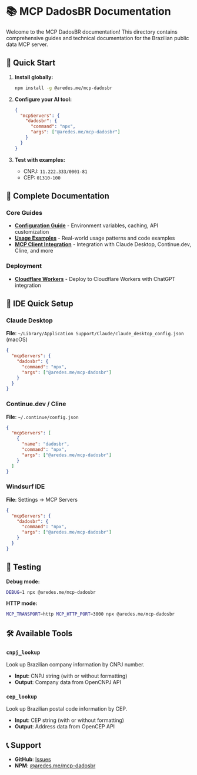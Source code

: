 # 📚 MCP DadosBR Documentation

Welcome to the MCP DadosBR documentation! This directory contains comprehensive guides and technical documentation for the Brazilian public data MCP server.

## 🚀 Quick Start

1. **Install globally:**
   ```bash
   npm install -g @aredes.me/mcp-dadosbr
   ```

2. **Configure your AI tool:**
   ```json
   {
     "mcpServers": {
       "dadosbr": {
         "command": "npx",
         "args": ["@aredes.me/mcp-dadosbr"]
       }
     }
   }
   ```

3. **Test with examples:**
   - CNPJ: `11.222.333/0001-81`
   - CEP: `01310-100`

## 📖 Complete Documentation

### **Core Guides**
- **[Configuration Guide](CONFIGURATION.md)** - Environment variables, caching, API customization
- **[Usage Examples](USAGE_EXAMPLES.md)** - Real-world usage patterns and code examples
- **[MCP Client Integration](MCP_CLIENT_INTEGRATION.md)** - Integration with Claude Desktop, Continue.dev, Cline, and more

### **Deployment**
- **[Cloudflare Workers](CLOUDFLARE_DEPLOYMENT.md)** - Deploy to Cloudflare Workers with ChatGPT integration

## 🔧 IDE Quick Setup

### **Claude Desktop**
**File**: `~/Library/Application Support/Claude/claude_desktop_config.json` (macOS)
```json
{
  "mcpServers": {
    "dadosbr": {
      "command": "npx",
      "args": ["@aredes.me/mcp-dadosbr"]
    }
  }
}
```

### **Continue.dev / Cline**
**File**: `~/.continue/config.json`
```json
{
  "mcpServers": [
    {
      "name": "dadosbr",
      "command": "npx",
      "args": ["@aredes.me/mcp-dadosbr"]
    }
  ]
}
```

### **Windsurf IDE**
**File**: Settings → MCP Servers
```json
{
  "mcpServers": {
    "dadosbr": {
      "command": "npx",
      "args": ["@aredes.me/mcp-dadosbr"]
    }
  }
}
```

## 🧪 Testing

**Debug mode:**
```bash
DEBUG=1 npx @aredes.me/mcp-dadosbr
```

**HTTP mode:**
```bash
MCP_TRANSPORT=http MCP_HTTP_PORT=3000 npx @aredes.me/mcp-dadosbr
```

## 🛠️ Available Tools

### `cnpj_lookup`
Look up Brazilian company information by CNPJ number.
- **Input**: CNPJ string (with or without formatting)
- **Output**: Company data from OpenCNPJ API

### `cep_lookup`
Look up Brazilian postal code information by CEP.
- **Input**: CEP string (with or without formatting)
- **Output**: Address data from OpenCEP API

## 📞 Support

- **GitHub**: [Issues](https://github.com/cristianoaredes/mcp-dadosbr/issues)
- **NPM**: [@aredes.me/mcp-dadosbr](https://www.npmjs.com/package/@aredes.me/mcp-dadosbr)